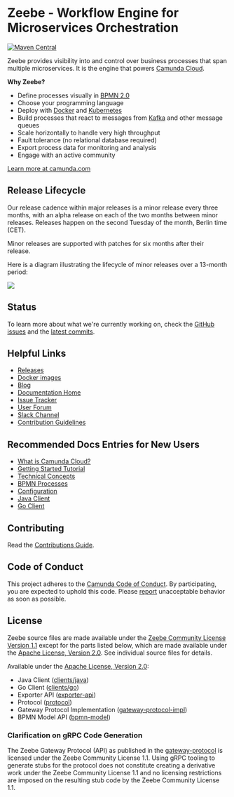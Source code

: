 # Zeebe - Workflow Engine for Microservices Orchestration


[![Maven Central](https://maven-badges.herokuapp.com/maven-central/io.camunda.zeebe/camunda-cloud-zeebe/badge.svg)](https://maven-badges.herokuapp.com/maven-central/io.camunda.zeebe/camunda-cloud-zeebe)

Zeebe provides visibility into and control over business processes that span multiple microservices. It is the engine that powers [Camunda Cloud](https://camunda.com/products/cloud/workflow-engine/).

**Why Zeebe?**

* Define processes visually in [BPMN 2.0](https://www.omg.org/spec/BPMN/2.0.2/)
* Choose your programming language
* Deploy with [Docker](https://www.docker.com/) and [Kubernetes](https://kubernetes.io/)
* Build processes that react to messages from [Kafka](https://kafka.apache.org/) and other message queues
* Scale horizontally to handle very high throughput
* Fault tolerance (no relational database required)
* Export process data for monitoring and analysis
* Engage with an active community

[Learn more at camunda.com](https://camunda.com/products/cloud/workflow-engine/)

## Release Lifecycle

Our release cadence within major releases is a minor release every three months, with an alpha release on each of the two months between minor releases. Releases happen on the second Tuesday of the month, Berlin time (CET).

Minor releases are supported with patches for six months after their release.

Here is a diagram illustrating the lifecycle of minor releases over a 13-month period:

![](img/release-cadence.png)

## Status

To learn more about what we're currently working on, check the [GitHub issues](https://github.com/camunda-cloud/zeebe/issues?q=is%3Aissue+is%3Aopen+sort%3Aupdated-desc) and the [latest commits](https://github.com/camunda-cloud/zeebe/commits/develop).

## Helpful Links

* [Releases](https://github.com/camunda-cloud/zeebe/releases)
* [Docker images](https://hub.docker.com/r/camunda/zeebe/tags?page=1&ordering=last_updated)
* [Blog](https://camunda.com/blog/category/process-automation-as-a-service/)
* [Documentation Home](https://docs.camunda.io)
* [Issue Tracker](https://github.com/camunda-cloud/zeebe/issues)
* [User Forum](https://forum.camunda.io)
* [Slack Channel](https://zeebe-slack-invite.herokuapp.com/)
* [Contribution Guidelines](/CONTRIBUTING.md)

## Recommended Docs Entries for New Users

* [What is Camunda Cloud?](https://docs.camunda.io/docs/product-manuals/concepts/what-is-camunda-cloud)
* [Getting Started Tutorial](https://docs.camunda.io/docs/guides/getting-started/create-camunda-cloud-account)
* [Technical Concepts](https://docs.camunda.io/docs/product-manuals/zeebe/technical-concepts/index)
* [BPMN Processes](https://docs.camunda.io/docs/reference/bpmn-processes/bpmn-primer)
* [Configuration](https://docs.camunda.io/docs/product-manuals/zeebe/deployment-guide/index)
* [Java Client](https://docs.camunda.io/docs/product-manuals/clients/java-client/index)
* [Go Client](https://docs.camunda.io/docs/product-manuals/clients/go-client/index)


## Contributing

Read the [Contributions Guide](/CONTRIBUTING.md).

## Code of Conduct

This project adheres to the [Camunda Code of Conduct](https://camunda.com/events/code-conduct/).
By participating, you are expected to uphold this code. Please [report](https://camunda.com/events/code-conduct/reporting-violations/)
unacceptable behavior as soon as possible.

## License

Zeebe source files are made available under the [Zeebe Community License
Version 1.1](/licenses/ZEEBE-COMMUNITY-LICENSE-1.1.txt) except for the parts listed
below, which are made available under the [Apache License, Version
2.0](/licenses/APACHE-2.0.txt).  See individual source files for details.

Available under the [Apache License, Version 2.0](/licenses/APACHE-2.0.txt):
- Java Client ([clients/java](/clients/java))
- Go Client ([clients/go](/clients/go))
- Exporter API ([exporter-api](/exporter-api))
- Protocol ([protocol](/protocol))
- Gateway Protocol Implementation ([gateway-protocol-impl](/gateway-protocol-impl))
- BPMN Model API ([bpmn-model](/bpmn-model))

### Clarification on gRPC Code Generation

The Zeebe Gateway Protocol (API) as published in the
[gateway-protocol](/gateway-protocol/src/main/proto/gateway.proto) is licensed
under the Zeebe Community License 1.1. Using gRPC tooling to generate stubs for
the protocol does not constitute creating a derivative work under the Zeebe
Community License 1.1 and no licensing restrictions are imposed on the
resulting stub code by the Zeebe Community License 1.1.
